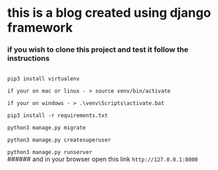 # this is a blog created using django framework 
### if you wish to clone this project and test it follow the instructions

<code>
pip3 install virtualenv
</code>
<code> 
if your on mac or linux - > source venv/bin/activate
</code>
<code>
if your on windows - > .\venv\Scripts\activate.bat
</code>
<code>
pip3 install -r requirements.txt
</code>
<code>
python3 manage.py migrate
</code>
<code>
python3 manage.py createsuperuser
</code>
<code>
python3 manage.py runserver
</code>
###### and in your browser open this link <code>http://127.0.0.1:8000</code>


